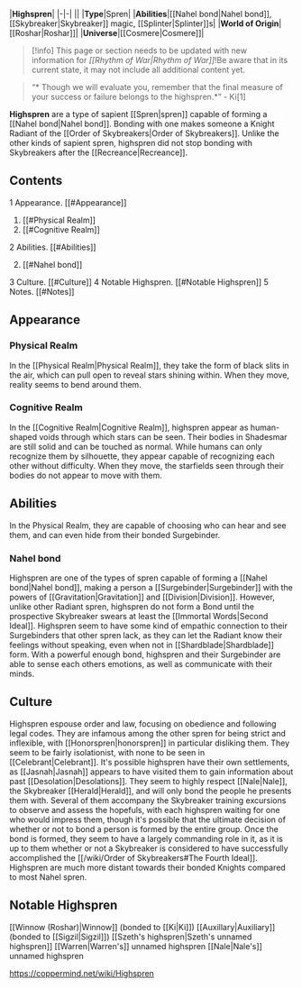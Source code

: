 |**Highspren**|
|-|-|
||
|**Type**|Spren|
|**Abilities**|[[Nahel bond\|Nahel bond]], [[Skybreaker\|Skybreaker]] magic, [[Splinter\|Splinter]]s|
|**World of Origin**|[[Roshar\|Roshar]]|
|**Universe**|[[Cosmere\|Cosmere]]|

> [!info] This page or section needs to be updated with new information for *[[Rhythm of War\|Rhythm of War]]*!Be aware that in its current state, it may not include all additional content yet.

>“* Though we will evaluate you, remember that the final measure of your success or failure belongs to the highspren.*”
\- Ki[1]


**Highspren** are a type of sapient [[Spren\|spren]] capable of forming a [[Nahel bond\|Nahel bond]]. Bonding with one makes someone a Knight Radiant of the [[Order of Skybreakers\|Order of Skybreakers]]. Unlike the other kinds of sapient spren, highspren did not stop bonding with Skybreakers after the [[Recreance\|Recreance]].

## Contents

1 Appearance. [[#Appearance]] 

1. [[#Physical Realm]] 
1. [[#Cognitive Realm]] 


2 Abilities. [[#Abilities]] 

2. [[#Nahel bond]] 


3 Culture. [[#Culture]] 
4 Notable Highspren. [[#Notable Highspren]] 
5 Notes. [[#Notes]] 


## Appearance
### Physical Realm
In the [[Physical Realm\|Physical Realm]], they take the form of black slits in the air, which can pull open to reveal stars shining within. When they move, reality seems to bend around them.

### Cognitive Realm
In the [[Cognitive Realm\|Cognitive Realm]], highspren appear as human-shaped voids through which stars can be seen. Their bodies in Shadesmar are still solid and can be touched as normal. While humans can only recognize them by silhouette, they appear capable of recognizing each other without difficulty. When they move, the starfields seen through their bodies do not appear to move with them.

## Abilities
In the Physical Realm, they are capable of choosing who can hear and see them, and can even hide from their bonded Surgebinder.

### Nahel bond
Highspren are one of the types of spren capable of forming a [[Nahel bond\|Nahel bond]], making a person a [[Surgebinder\|Surgebinder]] with the powers of [[Gravitation\|Gravitation]] and [[Division\|Division]]. However, unlike other Radiant spren, highspren do not form a Bond until the prospective Skybreaker swears at least the [[Immortal Words\|Second Ideal]].
Highspren seem to have some kind of empathic connection to their Surgebinders that other spren lack, as they can let the Radiant know their feelings without speaking, even when not in [[Shardblade\|Shardblade]] form. With a powerful enough bond, highspren and their Surgebinder are able to sense each others emotions, as well as communicate with their minds.

## Culture
Highspren espouse order and law, focusing on obedience and following legal codes. They are infamous among the other spren for being strict and inflexible, with [[Honorspren\|honorspren]] in particular disliking them. They seem to be fairly isolationist, with none to be seen in [[Celebrant\|Celebrant]]. It's possible highspren have their own settlements, as [[Jasnah\|Jasnah]] appears to have visited them to gain information about past [[Desolation\|Desolations]].
They seem to highly respect [[Nale\|Nale]], the Skybreaker [[Herald\|Herald]], and will only bond the people he presents them with. Several of them accompany the Skybreaker training excursions to observe and assess the hopefuls, with each highspren waiting for one who would impress them, though it's possible that the ultimate decision of whether or not to bond a person is formed by the entire group. Once the bond is formed, they seem to have a largely commanding role in it, as it is up to them whether or not a Skybreaker is considered to have successfully accomplished the [[/wiki/Order of Skybreakers#The Fourth Ideal]]. Highspren are much more distant towards their bonded Knights compared to most Nahel spren.

## Notable Highspren
[[Winnow (Roshar)\|Winnow]] (bonded to [[Ki\|Ki]])
[[Auxillary\|Auxiliary]] (bonded to [[Sigzil\|Sigzil]])
[[Szeth's highspren\|Szeth's unnamed highspren]]
[[Warren\|Warren's]] unnamed highspren
[[Nale\|Nale's]] unnamed highspren


https://coppermind.net/wiki/Highspren